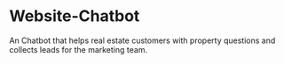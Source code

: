 # Website-Chatbot
An Chatbot that helps real estate customers with property questions and collects leads for the marketing team.
